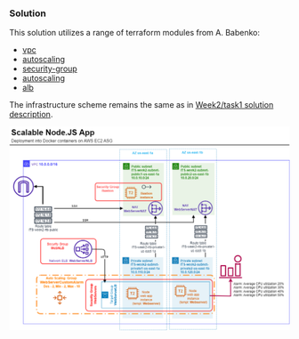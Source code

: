 ### Solution
This solution utilizes a range of terraform modules from A. Babenko:
 - [vpc](https://registry.terraform.io/modules/terraform-aws-modules/vpc/aws/latest)
 - [autoscaling](https://registry.terraform.io/modules/terraform-aws-modules/autoscaling/aws/latest)
 - [security-group](https://registry.terraform.io/modules/terraform-aws-modules/security-group/aws/latest)
 - [autoscaling](https://registry.terraform.io/modules/terraform-aws-modules/autoscaling/aws/latest)
 - [alb](https://registry.terraform.io/modules/terraform-aws-modules/alb/aws/latest)

The infrastructure scheme remains the same as in [Week2/task1 solution description](../../week2/task1/docs/solution.md).

![](../../week2/task1/docs/EC2_ASG.png)
